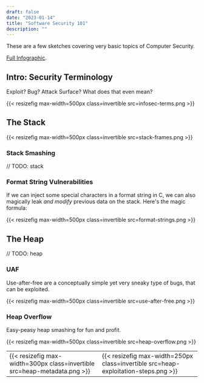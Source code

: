 ```yaml
---
draft: false
date: "2023-01-14"
title: "Software Security 101"
description: ""
---
```


These are a few sketches covering very basic topics of Computer Security.

[Full Infographic](security-101.png).

## Intro: Security Terminology

Exploit? Bug? Attack Surface? What does that even mean?

{{< resizefig max-width=500px class=invertible src=infosec-terms.png >}}

## The Stack

{{< resizefig max-width=500px class=invertible src=stack-frames.png >}}

### Stack Smashing

// TODO: stack


### Format String Vulnerabilities

If we can inject some special characters in a format string in C, we can also magically leak _and modify_ previous data on the stack. Here's the magic formula:

{{< resizefig max-width=500px class=invertible src=format-strings.png >}}

## The Heap

// TODO: heap

### UAF

Use-after-free are a conceptually simple yet very sneaky type of bugs, that can be exploited.

{{< resizefig max-width=500px class=invertible src=use-after-free.png >}}


### Heap Overflow

Easy-peasy heap smashing for fun and profit.

 {{< resizefig max-width=500px class=invertible src=heap-overflow.png >}}

|     |     |
| --- | --- |
|  {{< resizefig max-width=300px class=invertible src=heap-metadata.png >}}     |  {{< resizefig max-width=250px class=invertible src=heap-exploitation-steps.png >}}   |




